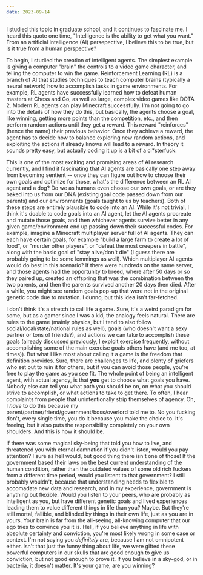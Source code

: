 ```yaml
---
date: 2023-09-14
---
```



I studied this topic in graduate school, and it continues to fascinate me. I heard this quote one time, "Intelligence is the ability to get what you want." From an artificial intelligence (AI) persepective, I believe this to be true, but is it true from a human perspective?

To begin, I studied the creation of intelligent agents. The simplest example is giving a computer "brain" the controls to a video game character, and telling the computer to win the game. Reinforcement Learning (RL) is a branch of AI that studies techniques to teach computer brains (typically a neural network) how to accomplish tasks in game environments. For example, RL agents have successfully learned how to defeat human masters at Chess and Go, as well as large, complex video games like DOTA 2. Modern RL agents can play Minecraft successfully. I'm not going to go into the details of how they do this, but basically, the agents choose a goal, like winning, getting more points than the competition, etc., and then perform random actions until they get a reward. This reward "reinforces" (hence the name) their previous behavior. Once they achieve a reward, the agent has to decide how to balance exploring new random actions, and exploiting the actions it already knows will lead to a reward. In theory it sounds pretty easy, but actually coding it up is a bit of a cl\*sterfuck. 

This is one of the most exciting and promising areas of AI research currently, and I find it fascinating that AI agents are basically one step away from becoming sentient -- once they can figure out how to choose their own goals and optimize for those, what's the difference between an RL AI agent and a dog? Do we as humans even choose our own goals, or are they baked into us from our DNA (existing goal code passed down from our parents) and our environments (goals taught to us by teachers). Both of these steps are entirely plausible to code into an AI. While it's not trivial, I think it's doable to code goals into an AI agent, let the AI agents procreate and mutate those goals, and then whichever agents survive better in any given game/environment end up passing down their successful codes. For example, imagine a Minecraft multiplayer server full of AI agents. They can each have certain goals, for example "build a large farm to create a lot of food", or "murder other players", or "defeat the most creepers in battle", along with the basic goal of "stay alive/don't die" (I guess there are probably going to be some lemmings as well). Which multiplayer AI agents would do best in this scenario? If there were hundreds on the same server, and those agents had the opportunity to breed, where after 50 days or so they paired up, created an offspring that was the combination between the two parents, and then the parents survived another 20 days then died. After a while, you might see random goals pop-up that were not in the original genetic code due to mutation. I dunno, but this idea isn't far-fetched.

I don't think it's a stretch to call life a game. Sure, it's a weird paradigm for some, but as a gamer since I was a kid, the analogy feels natural. There are rules to the game (mainly physics, but I tend to also follow social/local/state/national rules as well), goals (who doesn't want a sexy partner or tons of friends?), and actions we can take to accomplish these goals (already discussed previously, I exploit exercise frequently, without accomplishing some of the main exercise goals others have (and me too, at times)). But what I like most about calling it a game is the freedom that definition provides. Sure, there are challenges to life, and plenty of griefers who set out to ruin it for others, but if you can avoid those people, you're free to play the game as you see fit. The whole point of being an intelligent agent, with actual agency, is that **you** get to choose what goals you have. Nobody else can tell you what path you should be on, on what you should strive to accomplish, or what actions to take to get there. To often, I hear complaints from people that unintentionally strip themselves of agency. Oh, I *have* to do this because my parent/partner/friend/government/boss/overlord told me to. No you fucking don't, every single time, you do it because you make the choice to. It's freeing, but it also puts the responsibility completely on your own shoulders. And this is how it should be.

If there was some magical sky-being that told you how to live, and threatened you with eternal damnation if you didn't listen, would you pay attention? I sure as hell would, but good thing there isn't one of those! If the government based their laws on the best current understanding of the human condition, rather than the outdated values of some old rich fuckers from a different time period, would you listent to that government? I still probably wouldn't, because that understanding needs to flexible to accomadate new data and research, and in my experience, government is anything but flexible. Would you listen to your peers, who are probably as intelligent as you, but have different genetic goals and lived experiences leading them to value different things in life than you? Maybe. But they're still mortal, fallible, and blinded by things in their own life, just as you are in yours. Your brain is far from the all-seeing, all-knowing computer that our ego tries to convince you it is. Hell, if you believe anything in life with absolute certainty and conviction, you're most likely wrong in some case or context. I'm not saying you *definitely* are, because I am not omnipotent either. Isn't that just the funny thing about life, we were gifted these powerful computers in our skulls that are good enough to give us conviction, but not good enough to prove it. If you believe in a sky-god, or in bacteria, it doesn't matter. It's your game, are you winning?